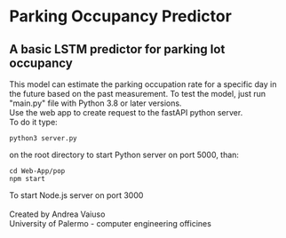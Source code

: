 # Parking Occupancy Predictor
## A basic LSTM predictor for parking lot occupancy
This model can estimate the parking occupation rate for a specific day in the future based on the past measurement. To test the model, just run "main.py" file with Python 3.8 or later versions.<br>
Use the web app to create request to the fastAPI python server.
<br> To do it type: <br>
```
python3 server.py
```
on the root directory to start Python server on port 5000, than:
```
cd Web-App/pop
npm start
```
To start Node.js server on port 3000 <br>
<br>
Created by Andrea Vaiuso<br>
University of Palermo - computer engineering officines


